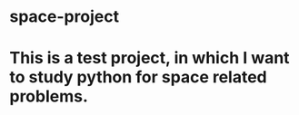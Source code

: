 # space-project
# This is a test project, in which I want to study python for space related problems.